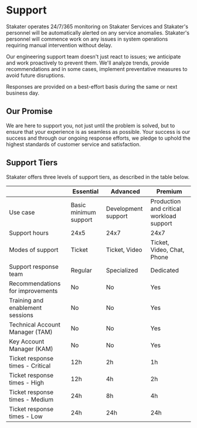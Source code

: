 # Support

Stakater operates 24/7/365 monitoring on Stakater Services and Stakater's personnel will be automatically alerted on any service anomalies. Stakater's personnel will commence work on any issues in system operations requiring manual intervention without delay.

Our engineering support team doesn't just react to issues; we anticipate and work proactively to prevent them. We'll analyze trends, provide recommendations and in some cases, implement preventative measures to avoid future disruptions.

Responses are provided on a best-effort basis during the same or next business day.

## Our Promise

We are here to support you, not just until the problem is solved, but to ensure that your experience is as seamless as possible. Your success is our success and through our ongoing response efforts, we pledge to uphold the highest standards of customer service and satisfaction.

## Support Tiers

Stakater offers three levels of support tiers, as described in the table below.

| | Essential | Advanced | Premium |
| - | - | - | - |
| Use case | Basic minimum support | Development support | Production and critical workload support |
| Support hours | 24x5 | 24x7 | 24x7 |
| Modes of support | Ticket | Ticket, Video | Ticket, Video, Chat, Phone |
| Support response team | Regular | Specialized | Dedicated |
| Recommendations for improvements | No | No | Yes |
| Training and enablement sessions | No | No | Yes |
| Technical Account Manager (TAM) | No | No | Yes |
| Key Account Manager (KAM) | No | No | Yes |
| Ticket response times - Critical | 12h | 2h | 1h |
| Ticket response times - High | 12h | 4h | 2h |
| Ticket response times - Medium | 24h | 8h | 4h |
| Ticket response times - Low | 24h | 24h | 24h |
